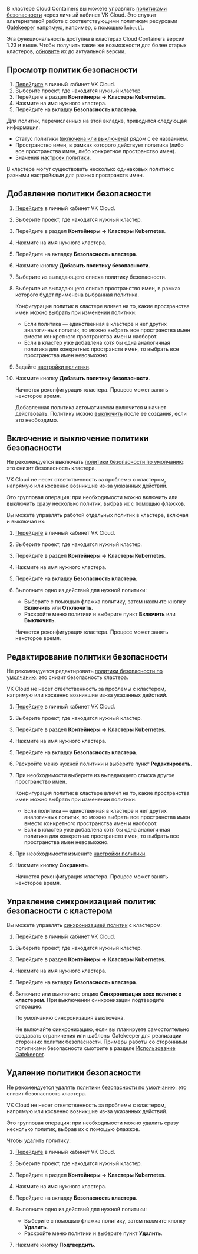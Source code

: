 В кластере Cloud Containers вы можете управлять [политиками безопасности](../../concepts/security-policies) через личный кабинет VK Cloud. Это служит альтернативой работе с соответствующими политикам ресурсами [Gatekeeper](../../k8s-reference/gatekeeper) напрямую, например, с помощью `kubectl`.

Эта функциональность доступна в кластерах Cloud Containers версий 1.23 и выше. Чтобы получить такие же возможности для более старых кластеров, [обновите](../update) их до актуальной версии.

## Просмотр политик безопасности

1. [Перейдите](https://mcs.mail.ru/app/) в личный кабинет VK Cloud.
1. Выберите проект, где находится нужный кластер.
1. Перейдите в раздел **Контейнеры → Кластеры Kubernetes**.
1. Нажмите на имя нужного кластера.
1. Перейдите на вкладку **Безопасность кластера**.

Для политик, перечисленных на этой вкладке, приводится следующая информация:

- Статус политики ([включена или выключена](#vklyuchenie_i_vyklyuchenie_politiki_bezopasnosti)) рядом с ее названием.
- Пространство имен, в рамках которого действует политика (либо все пространства имен, либо конкретное пространство имен).
- Значения [настроек политики](../../concepts/security-policies#dostupnye_politiki_bezopasnosti_i_ih_nastroyki).

В кластере могут существовать несколько одинаковых политик с разными настройками для разных пространств имен.

## Добавление политики безопасности

1. [Перейдите](https://mcs.mail.ru/app/) в личный кабинет VK Cloud.
1. Выберите проект, где находится нужный кластер.
1. Перейдите в раздел **Контейнеры → Кластеры Kubernetes**.
1. Нажмите на имя нужного кластера.
1. Перейдите на вкладку **Безопасность кластера**.
1. Нажмите кнопку **Добавить политику безопасности**.
1. Выберите из выпадающего списка политику безопасности.
1. Выберите из выпадающего списка пространство имен, в рамках которого будет применена выбранная политика.

   Конфигурация политик в кластере влияет на то, какие пространства имен можно выбрать при изменении политики:

   - Если политика — единственная в кластере и нет других аналогичных политик, то можно выбрать все пространства имен вместо конкретного пространства имен и наоборот.
   - Если в кластер уже добавлена хотя бы одна аналогичная политика для конкретных пространств имен, то выбрать все пространства имен невозможно.

1. Задайте [настройки политики](../../concepts/security-policies#dostupnye_politiki_bezopasnosti_i_ih_nastroyki).
1. Нажмите кнопку **Добавить политику безопасности**.

   Начнется реконфигурация кластера. Процесс может занять некоторое время.

   Добавленная политика автоматически включится и начнет действовать. Политику можно [выключить](#vklyuchenie_i_vyklyuchenie_politiki_bezopasnosti) после ее создания, если это необходимо.

## Включение и выключение политики безопасности

<warn>

Не рекомендуется выключать [политики безопасности по умолчанию](../../concepts/addons-and-settings/settings#prednastroennye_shablony_i_ogranicheniya_gatekeeper): это снизит безопасность кластера.

VK Cloud не несет ответственность за проблемы с кластером, напрямую или косвенно возникшие из-за указанных действий.

</warn>

Это групповая операция: при необходимости можно включить или выключить сразу несколько политик, выбрав их с помощью флажков.

Вы можете управлять работой отдельных политик в кластере, включая и выключая их:

1. [Перейдите](https://mcs.mail.ru/app/) в личный кабинет VK Cloud.
1. Выберите проект, где находится нужный кластер.
1. Перейдите в раздел **Контейнеры → Кластеры Kubernetes**.
1. Нажмите на имя нужного кластера.
1. Перейдите на вкладку **Безопасность кластера**.
1. Выполните одно из действий для нужной политики:

   - Выберите с помощью флажка политику, затем нажмите кнопку **Включить** или **Отключить**.
   - Раскройте меню политики и выберите пункт **Включить** или **Выключить**.

   Начнется реконфигурация кластера. Процесс может занять некоторое время.

## Редактирование политики безопасности

<warn>

Не рекомендуется редактировать [политики безопасности по умолчанию](../../concepts/addons-and-settings/settings#prednastroennye_shablony_i_ogranicheniya_gatekeeper): это снизит безопасность кластера.

VK Cloud не несет ответственность за проблемы с кластером, напрямую или косвенно возникшие из-за указанных действий.

</warn>

1. [Перейдите](https://mcs.mail.ru/app/) в личный кабинет VK Cloud.
1. Выберите проект, где находится нужный кластер.
1. Перейдите в раздел **Контейнеры → Кластеры Kubernetes**.
1. Нажмите на имя нужного кластера.
1. Перейдите на вкладку **Безопасность кластера**.
1. Раскройте меню нужной политики и выберите пункт **Редактировать**.
1. При необходимости выберите из выпадающего списка другое пространство имен.

   Конфигурация политик в кластере влияет на то, какие пространства имен можно выбрать при изменении политики:

   - Если политика — единственная в кластере и нет других аналогичных политик, то можно выбрать все пространства имен вместо конкретного пространства имен и наоборот.
   - Если в кластер уже добавлена хотя бы одна аналогичная политика для конкретных пространств имен, то выбрать все пространства имен невозможно.

1. При необходимости измените [настройки политики](../../concepts/security-policies#dostupnye_politiki_bezopasnosti_i_ih_nastroyki).
1. Нажмите кнопку **Сохранить**.

   Начнется реконфигурация кластера. Процесс может занять некоторое время.

## Управление синхронизацией политик безопасности с кластером

Вы можете управлять [синхронизацией политик](../../concepts/security-policies#rabota_s_politikami_bezopasnosti_cherez_lichnyy_kabinet) с кластером:

1. [Перейдите](https://mcs.mail.ru/app/) в личный кабинет VK Cloud.
1. Выберите проект, где находится нужный кластер.
1. Перейдите в раздел **Контейнеры → Кластеры Kubernetes**.
1. Нажмите на имя нужного кластера.
1. Перейдите на вкладку **Безопасность кластера**.
1. Включите или выключите опцию **Синхронизация всех политик с кластером**. При выключении синхронизации подтвердите операцию.

   По умолчанию синхронизация выключена.

   Не включайте синхронизацию, если вы планируете самостоятельно создавать ограничения или шаблоны Gatekeeper для реализации сторонних политик безопасности. Примеры работы со сторонними политиками безопасности смотрите в разделе [Использование Gatekeeper](../../use-cases/gatekeeper).

## Удаление политики безопасности

<warn>

Не рекомендуется удалять [политики безопасности по умолчанию](../../concepts/addons-and-settings/settings#prednastroennye_shablony_i_ogranicheniya_gatekeeper): это снизит безопасность кластера.

VK Cloud не несет ответственность за проблемы с кластером, напрямую или косвенно возникшие из-за указанных действий.

</warn>

Это групповая операция: при необходимости можно удалить сразу несколько политик, выбрав их с помощью флажков.

Чтобы удалить политику:

1. [Перейдите](https://mcs.mail.ru/app/) в личный кабинет VK Cloud.
1. Выберите проект, где находится нужный кластер.
1. Перейдите в раздел **Контейнеры → Кластеры Kubernetes**.
1. Нажмите на имя нужного кластера.
1. Перейдите на вкладку **Безопасность кластера**.
1. Выполните одно из действий для нужной политики:

   - Выберите с помощью флажка политику, затем нажмите кнопку **Удалить**.
   - Раскройте меню политики и выберите пункт **Удалить**.

1. Нажмите кнопку **Подтвердить**.
